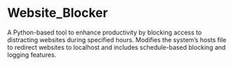 # Website_Blocker
A Python-based tool to enhance productivity by blocking access to distracting websites during specified hours. Modifies the system’s hosts file to redirect websites to localhost and includes schedule-based blocking and logging features.
